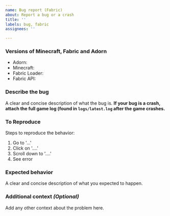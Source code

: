 ```yaml
---
name: Bug report (Fabric)
about: Report a bug or a crash
title: ''
labels: bug, fabric
assignees: ''

---
```


### Versions of Minecraft, Fabric and Adorn
- Adorn: 
- Minecraft: 
- Fabric Loader: 
- Fabric API: 

### Describe the bug
A clear and concise description of what the bug is. **If your bug is a crash, attach the full game log (found in `logs/latest.log` after the game crashes.**

### To Reproduce
Steps to reproduce the behavior:
1. Go to '...'
2. Click on '....'
3. Scroll down to '....'
4. See error

### Expected behavior
A clear and concise description of what you expected to happen.

### Additional context *(Optional)*
Add any other context about the problem here.
